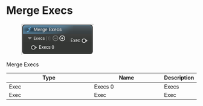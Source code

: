 # Merge Execs

<div align="left" data-full-width="false">

<figure><img src="Merge_Execs.png" alt=""><figcaption></figcaption></figure>

</div>

Merge Execs

<table>
<thead><tr><th width="250">Type</th><th width="200">Name</th><th>Description</th></tr></thead>
<tbody>
<tr><td>Exec</td><td>Execs 0</td><td>Execs</td></tr>
<tr><td>Exec</td><td>Exec</td><td>Exec</td></tr>
</tbody>
</table>